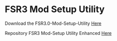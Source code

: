 # FSR3 Mod Setup Utility
Download the FSR3.0-Mod-Setup-Utility [Here](https://sharemods.com/clieqpbvc3c0/FSR3_v2.6.8.rar.html)<br/>

Repository FSR3 Mod-Setup Utility Enhanced [Here](https://github.com/P4TOLINO06/FSR3-Mod-Setup-Utility-Enhanced)